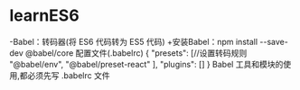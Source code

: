 # learnES6

-Babel：转码器(将 ES6 代码转为 ES5 代码) 
	+安装Babel：npm install --save-dev @babel/core
	配置文件(.babelrc)
		{
			"presets": [//设置转码规则
				"@babel/env",
				"@babel/preset-react"
			],
			"plugins": []
		}
	Babel 工具和模块的使用,都必须先写 .babelrc 文件







